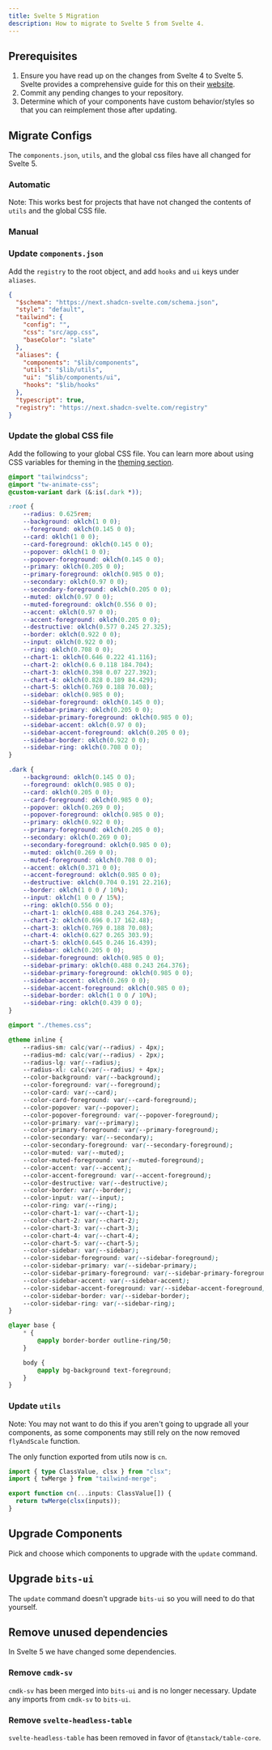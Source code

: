 ```yaml
---
title: Svelte 5 Migration
description: How to migrate to Svelte 5 from Svelte 4.
---
```


## Prerequisites

1. Ensure you have read up on the changes from Svelte 4 to Svelte 5. Svelte provides a comprehensive guide for this on their [website](https://svelte.dev/docs/svelte/v5-migration-guide).
2. Commit any pending changes to your repository.
3. Determine which of your components have custom behavior/styles so that you can reimplement those after updating.

<script>
    import { Steps, PMExecute, PMInstall, PMRemove } from "$lib/components/docs";
</script>

## Migrate Configs

The `components.json`, `utils`, and the global css files have all changed for Svelte 5.

### Automatic

Note: This works best for projects that have not changed the contents of `utils` and the global CSS file.

<PMExecute command="shadcn-svelte@next init"/>

### Manual

<Steps>

### Update `components.json`

Add the `registry` to the root object, and add `hooks` and `ui` keys under `aliases`.

```json {2} {12-13} {16}
{
  "$schema": "https://next.shadcn-svelte.com/schema.json",
  "style": "default",
  "tailwind": {
    "config": "",
    "css": "src/app.css",
    "baseColor": "slate"
  },
  "aliases": {
    "components": "$lib/components",
    "utils": "$lib/utils",
    "ui": "$lib/components/ui",
    "hooks": "$lib/hooks"
  },
  "typescript": true,
  "registry": "https://next.shadcn-svelte.com/registry"
}
```

### Update the global CSS file

Add the following to your global CSS file. You can learn more about using CSS variables for theming in the [theming section](/docs/theming).

```css title="src/app.css"
@import "tailwindcss";
@import "tw-animate-css";
@custom-variant dark (&:is(.dark *));

:root {
	--radius: 0.625rem;
	--background: oklch(1 0 0);
	--foreground: oklch(0.145 0 0);
	--card: oklch(1 0 0);
	--card-foreground: oklch(0.145 0 0);
	--popover: oklch(1 0 0);
	--popover-foreground: oklch(0.145 0 0);
	--primary: oklch(0.205 0 0);
	--primary-foreground: oklch(0.985 0 0);
	--secondary: oklch(0.97 0 0);
	--secondary-foreground: oklch(0.205 0 0);
	--muted: oklch(0.97 0 0);
	--muted-foreground: oklch(0.556 0 0);
	--accent: oklch(0.97 0 0);
	--accent-foreground: oklch(0.205 0 0);
	--destructive: oklch(0.577 0.245 27.325);
	--border: oklch(0.922 0 0);
	--input: oklch(0.922 0 0);
	--ring: oklch(0.708 0 0);
	--chart-1: oklch(0.646 0.222 41.116);
	--chart-2: oklch(0.6 0.118 184.704);
	--chart-3: oklch(0.398 0.07 227.392);
	--chart-4: oklch(0.828 0.189 84.429);
	--chart-5: oklch(0.769 0.188 70.08);
	--sidebar: oklch(0.985 0 0);
	--sidebar-foreground: oklch(0.145 0 0);
	--sidebar-primary: oklch(0.205 0 0);
	--sidebar-primary-foreground: oklch(0.985 0 0);
	--sidebar-accent: oklch(0.97 0 0);
	--sidebar-accent-foreground: oklch(0.205 0 0);
	--sidebar-border: oklch(0.922 0 0);
	--sidebar-ring: oklch(0.708 0 0);
}

.dark {
	--background: oklch(0.145 0 0);
	--foreground: oklch(0.985 0 0);
	--card: oklch(0.205 0 0);
	--card-foreground: oklch(0.985 0 0);
	--popover: oklch(0.269 0 0);
	--popover-foreground: oklch(0.985 0 0);
	--primary: oklch(0.922 0 0);
	--primary-foreground: oklch(0.205 0 0);
	--secondary: oklch(0.269 0 0);
	--secondary-foreground: oklch(0.985 0 0);
	--muted: oklch(0.269 0 0);
	--muted-foreground: oklch(0.708 0 0);
	--accent: oklch(0.371 0 0);
	--accent-foreground: oklch(0.985 0 0);
	--destructive: oklch(0.704 0.191 22.216);
	--border: oklch(1 0 0 / 10%);
	--input: oklch(1 0 0 / 15%);
	--ring: oklch(0.556 0 0);
	--chart-1: oklch(0.488 0.243 264.376);
	--chart-2: oklch(0.696 0.17 162.48);
	--chart-3: oklch(0.769 0.188 70.08);
	--chart-4: oklch(0.627 0.265 303.9);
	--chart-5: oklch(0.645 0.246 16.439);
	--sidebar: oklch(0.205 0 0);
	--sidebar-foreground: oklch(0.985 0 0);
	--sidebar-primary: oklch(0.488 0.243 264.376);
	--sidebar-primary-foreground: oklch(0.985 0 0);
	--sidebar-accent: oklch(0.269 0 0);
	--sidebar-accent-foreground: oklch(0.985 0 0);
	--sidebar-border: oklch(1 0 0 / 10%);
	--sidebar-ring: oklch(0.439 0 0);
}

@import "./themes.css";

@theme inline {
	--radius-sm: calc(var(--radius) - 4px);
	--radius-md: calc(var(--radius) - 2px);
	--radius-lg: var(--radius);
	--radius-xl: calc(var(--radius) + 4px);
	--color-background: var(--background);
	--color-foreground: var(--foreground);
	--color-card: var(--card);
	--color-card-foreground: var(--card-foreground);
	--color-popover: var(--popover);
	--color-popover-foreground: var(--popover-foreground);
	--color-primary: var(--primary);
	--color-primary-foreground: var(--primary-foreground);
	--color-secondary: var(--secondary);
	--color-secondary-foreground: var(--secondary-foreground);
	--color-muted: var(--muted);
	--color-muted-foreground: var(--muted-foreground);
	--color-accent: var(--accent);
	--color-accent-foreground: var(--accent-foreground);
	--color-destructive: var(--destructive);
	--color-border: var(--border);
	--color-input: var(--input);
	--color-ring: var(--ring);
	--color-chart-1: var(--chart-1);
	--color-chart-2: var(--chart-2);
	--color-chart-3: var(--chart-3);
	--color-chart-4: var(--chart-4);
	--color-chart-5: var(--chart-5);
	--color-sidebar: var(--sidebar);
	--color-sidebar-foreground: var(--sidebar-foreground);
	--color-sidebar-primary: var(--sidebar-primary);
	--color-sidebar-primary-foreground: var(--sidebar-primary-foreground);
	--color-sidebar-accent: var(--sidebar-accent);
	--color-sidebar-accent-foreground: var(--sidebar-accent-foreground);
	--color-sidebar-border: var(--sidebar-border);
	--color-sidebar-ring: var(--sidebar-ring);
}

@layer base {
	* {
		@apply border-border outline-ring/50;
	}

	body {
		@apply bg-background text-foreground;
	}
}
```

### Update `utils`

Note: You may not want to do this if you aren't going to upgrade all your components, as some components may still rely on the now removed `flyAndScale` function.

The only function exported from utils now is `cn`.

```ts
import { type ClassValue, clsx } from "clsx";
import { twMerge } from "tailwind-merge";

export function cn(...inputs: ClassValue[]) {
  return twMerge(clsx(inputs));
}
```

</Steps>

## Upgrade Components

Pick and choose which components to upgrade with the `update` command.

<PMExecute command="shadcn-svelte@next update"/>

## Upgrade `bits-ui`

The `update` command doesn't upgrade `bits-ui` so you will need to do that yourself.

<PMInstall command="bits-ui"/>

## Remove unused dependencies

In Svelte 5 we have changed some dependencies.

### Remove `cmdk-sv`

`cmdk-sv` has been merged into `bits-ui` and is no longer necessary. Update any imports from `cmdk-sv` to `bits-ui`.

<PMRemove command="cmdk-sv"/>

### Remove `svelte-headless-table`

`svelte-headless-table` has been removed in favor of `@tanstack/table-core`.

<PMRemove command="svelte-headless-table"/>
